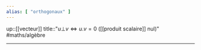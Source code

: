 ```yaml
---
alias: [ "orthogonaux" ]
---
```

up::[[vecteur]]
title::"$u \bot v \iff u.v = 0$ ([[produit scalaire]] nul)"
#maths/algèbre 

---

